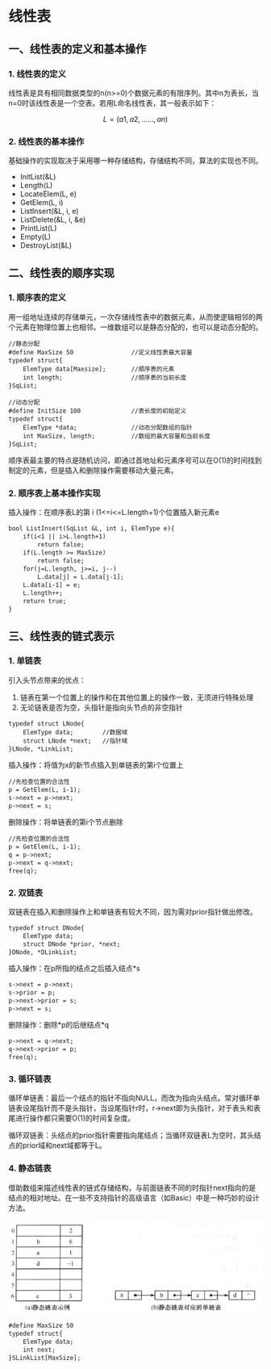 # 线性表

## 一、线性表的定义和基本操作

### 1. 线性表的定义

线性表是具有相同数据类型的n\(n&gt;=0\)个数据元素的有限序列。其中n为表长，当n=0时该线性表是一个空表。若用L命名线性表，其一般表示如下：

$$
L = (a1, a2,  ……, an)
$$

### 2. 线性表的基本操作

基础操作的实现取决于采用哪一种存储结构，存储结构不同，算法的实现也不同。

* InitList\(&L\)
* Length\(L\)
* LocateElem\(L, e\)
* GetElem\(L, i\)
* ListInsert\(&L, i, e\)
* ListDelete\(&L, i, &e\)
* PrintList\(L\)
* Empty\(L\)
* DestroyList\(&L\)

## 二、线性表的顺序实现

### 1. 顺序表的定义

用一组地址连续的存储单元，一次存储线性表中的数据元素，从而使逻辑相邻的两个元素在物理位置上也相邻。一维数组可以是静态分配的，也可以是动态分配的。

```text
//静态分配
#define MaxSize 50                //定义线性表最大容量
typedef struct{
    ElemType data[Maxsize];       //顺序表的元素
    int length;                   //顺序表的当前长度
}SqList;

//动态分配
#define InitSize 100              //表长度的初始定义
typedef struct{
    ElemType *data;               //动态分配数组的指针
    int MaxSize, length;          //数组的最大容量和当前长度
}SqList;
```

顺序表最主要的特点是随机访问，即通过首地址和元素序号可以在O\(1\)的时间找到制定的元素，但是插入和删除操作需要移动大量元素。

### 2. 顺序表上基本操作实现

插入操作：在顺序表L的第 i \(1&lt;=i&lt;=L.length+1\)个位置插入新元素e

```text
bool ListInsert(SqList &L, int i, ElemType e){
    if(i<1 || i>L.length+1)
        return false;
    if(L.length >= MaxSize)
        return false;
    for(j=L.length, j>=i, j--)
        L.data[j] = L.data[j-1];
    L.data[i-1] = e;
    L.length++;
    return true;
}
```

## 三、线性表的链式表示

### 1. 单链表

引入头节点带来的优点：

1. 链表在第一个位置上的操作和在其他位置上的操作一致，无须进行特殊处理
2. 无论链表是否为空，头指针是指向头节点的非空指针

```text
typedef struct LNode{
    ElemType data;        //数据域
    struct LNode *next;   //指针域
}LNode, *LinkList;
```

插入操作：将值为x的新节点插入到单链表的第i个位置上

```text
//先检查位置的合法性
p = GetElem(L, i-1);
s->next = p->next;
p->next = s;
```

删除操作：将单链表的第i个节点删除

```text
//先检查位置的合法性
p = GetElem(L, i-1);
q = p->next;
p->next = q->next;
free(q);
```

### 2. 双链表

双链表在插入和删除操作上和单链表有较大不同，因为需对prior指针做出修改。

```text
typedef struct DNode{
    ElemType data;
    struct DNode *prior, *next;
}DNode, *DLinkList;
```

插入操作：在p所指的结点之后插入结点\*s

```text
s->next = p->next;
s->prior = p;
p->next->prior = s;
p->next = s;
```

删除操作：删除\*p的后继结点\*q

```text
p->next = q->next;
q->next->prior = p;
free(q);
```

### 3. 循环链表

循环单链表：最后一个结点的指针不指向NULL，而改为指向头结点。常对循环单链表设尾指针而不是头指针，当设尾指针r时，r-&gt;next即为头指针，对于表头和表尾进行操作都只需要O\(1\)的时间复杂度。

循环双链表：头结点的prior指针需要指向尾结点；当循环双链表L为空时，其头结点的prior域和next域都等于L。

### 4. 静态链表

借助数组来描述线性表的链式存储结构，与前面链表不同的时指针next指向的是结点的相对地址。在一些不支持指针的高级语言（如Basic）中是一种巧妙的设计方法。

![&#x9759;&#x6001;&#x94FE;&#x8868;&#x5B58;&#x50A8;&#x793A;&#x610F;&#x56FE;](../.gitbook/assets/c18a7357b7b046c6acf86901a3b1f53e.png)

```text
#define MaxSize 50
typedef struct{
    ElemType data;
    int next;
}SLinkList[MaxSize];
```



